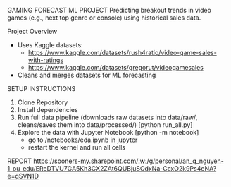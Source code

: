 GAMING FORECAST ML PROJECT
Predicting breakout trends in video games (e.g., next top genre or console) using historical sales data.

Project Overview
- Uses Kaggle datasets:
    - https://www.kaggle.com/datasets/rush4ratio/video-game-sales-with-ratings
    - https://www.kaggle.com/datasets/gregorut/videogamesales
- Cleans and merges datasets for ML forecasting

SETUP INSTRUCTIONS
1. Clone Repository
2. Install dependencies
3. Run full data pipeline (downloads raw datasets into data/raw/, cleans/saves them into data/processed/) [python run_all.py]
4. Explore the data with Jupyter Notebook [python -m notebook]
    - go to /notebooks/eda.ipynb in jupyter
    - restart the kernel and run all cells

REPORT
https://sooners-my.sharepoint.com/:w:/g/personal/an_q_nguyen-1_ou_edu/EReDTVU7GA5Kh3CX2ZAt6QUBjuSOdxNa-CcxO2k9Ps4eNA?e=qSVN1D